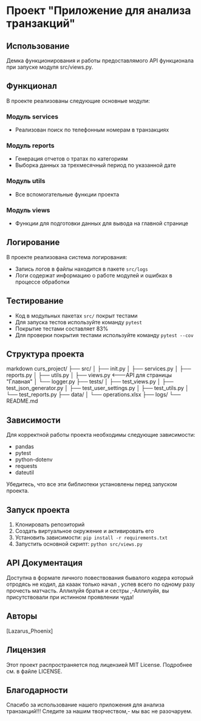 

# Проект "Приложение для анализа транзакций"

## Использование

Демка функционирования и работы предоставлямого API функционала при запуске модуля src/views.py.

## Функционал

В проекте реализованы следующие основные модули:

### Модуль services
- Реализован поиск по телефонным номерам в транзакциях

### Модуль reports
- Генерация отчетов о тратах по категориям
- Выборка данных за трехмесячный период по указанной дате

### Модуль utils
- Все вспомогательные функции проекта

### Модуль views
- Функции для подготовки данных для вывода на главной странице

## Логирование

В проекте реализована система логирования:
- Запись логов в файлы находится в пакете `src/logs`
- Логи содержат информацию о работе модулей и ошибках в процессе обработки

## Тестирование

- Код в модульных пакетах `src/` покрыт тестами
- Для запуска тестов используйте команду `pytest`
- Покрытие тестами составляет 83%
- Для проверки покрытия тестами используйте команду `pytest --cov`

## Структура проекта
markdown curs_project/ 
├── src/ 
│ ├── init.py
│ ├── services.py 
│ ├── reports.py 
│ ├── utils.py 
│ ├── views.py  <---API для страницы "Главная"
│ └── logger.py 
├── tests/ 
│ ├── test_views.py 
│ ├── test_json_generator.py 
│ ├── test_user_settings.py 
│ ├── test_utils.py 
│ └── test_reports.py 
├── data/ 
│ └── operations.xlsx 
├── logs/
└── README.md


## Зависимости

Для корректной работы проекта необходимы следующие зависимости:

- pandas
- pytest
- python-dotenv
- requests
- dateutil

Убедитесь, что все эти библиотеки установлены перед запуском проекта.

## Запуск проекта

1. Клонировать репозиторий
2. Создать виртуальное окружение и активировать его
3. Установить зависимости: `pip install -r requirements.txt`
4. Запустить основной скрипт: `python src/views.py`

## API Документация

Доступна в формате личного повествования бывалого кодера который 
 отродясь не кодил, да кааак только начал , успев всего по одному разу прочесть 
матчасть. 
 Аллилуйя братья и сестры ,-Аллилуйя, вы присутствовали при истинном проявлении чуда!

## Авторы

[Lazarus_Phoenix] 

## Лицензия

Этот проект распространяется под лицензией MIT License. Подробнее см. в файле LICENSE.

## Благодарности

Спасибо за использование нашего приложения для анализа транзакций!!!
Следите за нашим творчеством,- мы вас не разочаруем. 